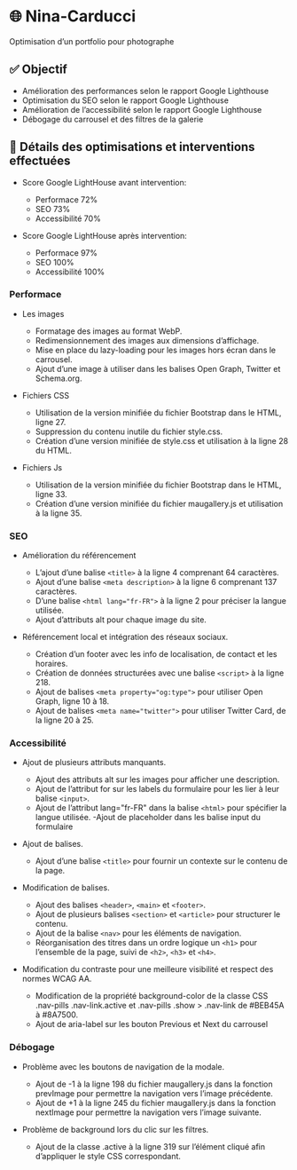 # 🌐 Nina-Carducci
Optimisation d’un portfolio pour photographe

## ✅ Objectif
- Amélioration des performances selon le rapport Google Lighthouse
- Optimisation du SEO selon le rapport Google Lighthouse
- Amélioration de l’accessibilité selon le rapport Google Lighthouse
- Débogage du carrousel et des filtres de la galerie

## 🔧 Détails des optimisations et interventions effectuées

- Score Google LightHouse avant intervention:
  - Performace 72%
  - SEO 73%
  - Accessibilité 70%

- Score Google LightHouse après intervention:
  - Performace 97%
  - SEO 100%
  - Accessibilité 100%

### Performace
- Les images
  - Formatage des images au format WebP.
  - Redimensionnement des images aux dimensions d’affichage. 
  - Mise en place du lazy-loading pour les images hors écran dans le carrousel. 
  - Ajout d’une image à utiliser dans les balises Open Graph, Twitter et Schema.org.

- Fichiers CSS
  - Utilisation de la version minifiée du fichier Bootstrap dans le HTML, ligne 27. 
  - Suppression du contenu inutile du fichier style.css. 
  - Création d’une version minifiée de style.css et utilisation à la ligne 28 du HTML.

- Fichiers Js
  - Utilisation de la version minifiée du fichier Bootstrap dans le HTML, ligne 33. 
  - Création d’une version minifiée du fichier maugallery.js et utilisation à la ligne 35.

### SEO
- Amélioration du référencement
  - L’ajout d’une balise `<title>` à la ligne 4 comprenant 64 caractères. 
  - Ajout d’une balise `<meta description>` à la ligne 6 comprenant 137 caractères. 
  - D’une balise `<html lang="fr-FR">` à la ligne 2 pour préciser la langue utilisée. 
  - Ajout d’attributs alt pour chaque image du site.

- Référencement local et intégration des réseaux sociaux. 
  - Création d’un footer avec les info de localisation, de contact et les horaires. 
  - Création de données structurées avec une balise `<script>` à la ligne 218. 
  - Ajout de balises `<meta property="og:type">` pour utiliser Open Graph,  ligne 10 à 18. 
  - Ajout de balises `<meta name="twitter">` pour utiliser Twitter Card, de la ligne 20 à 25.

### Accessibilité
- Ajout de plusieurs attributs manquants. 
  - Ajout des attributs alt sur les images pour afficher une description. 
  - Ajout de l’attribut for sur les labels du formulaire pour les lier à leur balise `<input>`. 
  - Ajout de l’attribut lang="fr-FR" dans la balise `<html>` pour spécifier la langue utilisée. 
  -Ajout de placeholder dans les balise input du formulaire

- Ajout de balises. 
  - Ajout d’une balise `<title>` pour fournir un contexte sur le contenu de la page.

- Modification de balises. 
  - Ajout des balises `<header>`, `<main>` et `<footer>`. 
  - Ajout de plusieurs balises `<section>` et `<article>` pour structurer le contenu. 
  - Ajout de la balise `<nav>` pour les éléments de navigation. 
  - Réorganisation des titres dans un ordre logique un `<h1>` pour l’ensemble de la page, suivi de `<h2>`, `<h3>` et `<h4>`.

- Modification du contraste pour une meilleure visibilité et respect des normes WCAG AA. 
  - Modification de la propriété background-color de la classe CSS .nav-pills .nav-link.active et .nav-pills .show > .nav-link de #BEB45A à #8A7500. 
  - Ajout de aria-label sur les bouton Previous et Next du carrousel

### Débogage
- Problème avec les boutons de navigation de la modale.  
  - Ajout de -1 à la ligne 198 du fichier maugallery.js dans la fonction prevImage pour permettre la navigation vers l’image précédente.
  - Ajout de +1 à la ligne 245 du fichier maugallery.js dans la fonction nextImage pour permettre la navigation vers l’image suivante. 

- Problème de background lors du clic sur les filtres. 
  - Ajout de la classe .active à la ligne 319 sur l’élément cliqué afin d’appliquer le style CSS correspondant. 